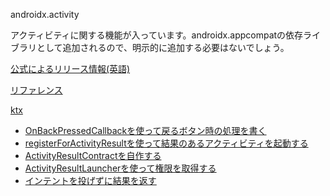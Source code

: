 androidx.activity

アクティビティに関する機能が入っています。androidx.appcompatの依存ライブラリとして追加されるので、明示的に追加する必要はないでしょう。

[公式によるリリース情報(英語)](https://developer.android.com/jetpack/androidx/releases/activity?hl=en)

[リファレンス](https://developer.android.com/reference/androidx/activity/package-summary)

[ktx](https://developer.android.com/kotlin/ktx/extensions-list?hl=en#androidxactivity)

- [OnBackPressedCallbackを使って戻るボタン時の処理を書く](./OnBackPressedCallback.html)
- [registerForActivityResultを使って結果のあるアクティビティを起動する](./registerForActivityResult.html)
- [ActivityResultContractを自作する](./MyActivityResultContract.html)
- [ActivityResultLauncherを使って権限を取得する](./permission.html)
- [インテントを投げずに結果を返す](./getSynchronousResult.html)
